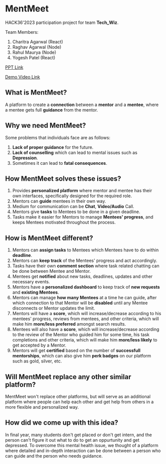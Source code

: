 # MentMeet

HACK36'2023 participation project for team **Tech_Wiz**.

Team Members:
1. Charitra Agarwal (React)
2. Raghav Agarwal (Node)
3. Rahul Maurya (Node)
4. Yogesh Patel (React)


[PPT Link](https://docs.google.com/presentation/d/1QgOv8iLS3Q8VhDDr3L7ntex7H1xfIe1y/edit?usp=share_link&ouid=118102121912706189671&rtpof=true&sd=true)

[Demo Video Link](https://drive.google.com/file/d/13qqQP7oNEFxPzroeJKvOd_DRbYzVpFPS/view?usp=share_link)



## What is MentMeet?
A platform to create a **connection** between a **mentor** and a **mentee**, where a mentee gets full **guidance** from the mentor.



## Why we need MentMeet?
Some problems that individuals face are as follows:
1. **Lack of proper guidance** for the future.
2. **Lack of counselling** which can lead to mental issues such as **Depression**.
3. Sometimes it can lead to **fatal consequences**.



## How MentMeet solves these issues?
1. Provides **personalized platform** where mentor and mentee has their own interfaces, specifically designed for the required role.
2. Mentors can **guide** mentees in their own way.
3. Medium for communication can be **Chat**, **Video/Audio** Call.
4. Mentors give **tasks** to Mentees to be done in a given deadline.
5. Tasks make it easier for Mentors to manage **Mentees' progress**, and keeps Mentees motivated throughout the process.



## How is MentMeet different?
1. Mentors can **assign tasks** to Mentees which Mentees have to do within **deadline**.
2. Mentors can **keep track** of the Mentees' progress and act accordingly.
3. Tasks have their own **comment section** where task related chatting can be done between Mentee and Mentor.
4. Mentees get **notified** about new tasks, deadlines, updates and other necessary events.
5. Mentors have a **personalized dashboard** to keep track of **new requests** and **existing Mentees**.
6. Mentors can manage **how many Mentees** at a time he can guide, after which connection to that Mentor will be **disabled** until any Mentee disconnects or Mentor updates the limit.
7. Mentors will have a **score**, which will increase/decrease according to his mentees' progress, reviews from mentees, and other criteria, which will make him **more/less preferred** amongst search results.
8. Mentees will also have a **score**, which will increase/decrease according to the review of the Mentor who guided him for some time, his task completions and other criteria, which will make him **more/less likely** to get accepted by a Mentor.
9. Mentors will get **certified** based on the number of **successfull mentorships**, which can also give him **perk badges** on our platform such as gold, silver, etc.



## Will MentMeet replace any other similar platform?
MentMeet won't replace other platforms, but will serve as an additional platform where people can help each other and get help from others in a more flexible and personalized way.



## How did we come up with this idea?
In final year, many students don't get placed or don't get intern, and the person can't figure it out what to do to get an oppurtunity and get depressed. To overcome this mental health issue, we thought of a platform where detailed and in-depth interaction can be done between a person who can guide and the person who needs guidance.
